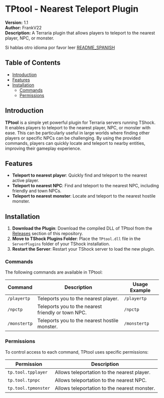 # TPtool - Nearest Teleport Plugin

**Version:** 1.1  
**Author:** FrankV22  
**Description:** A Terraria plugin that allows players to teleport to the nearest player, NPC, or monster.

Si hablas otro idioma por favor leer [README_SPANISH](https://github.com/itsFrankV22/TPtools/blob/main/README_SPANISH.md)

## Table of Contents

- [Introduction](#introduction)
- [Features](#features)
- [Installation](#installation)
  - [Commands](#commands)
  - [Permissions](#permissions)

## Introduction

**TPtool** is a simple yet powerful plugin for Terraria servers running TShock. It enables players to teleport to the nearest player, NPC, or monster with ease. This can be particularly useful in large worlds where finding other players or specific NPCs can be challenging. By using the provided commands, players can quickly locate and teleport to nearby entities, improving their gameplay experience.

## Features

- **Teleport to nearest player**: Quickly find and teleport to the nearest active player.
- **Teleport to nearest NPC**: Find and teleport to the nearest NPC, including friendly and town NPCs.
- **Teleport to nearest monster**: Locate and teleport to the nearest hostile monster.

## Installation

1. **Download the Plugin**: Download the compiled DLL of TPtool from the [Releases](https://github.com/itsFrankV22/TPtools/releases) section of this repository.
2. **Move to TShock Plugins Folder**: Place the `TPtool.dll` file in the `ServerPlugins` folder of your TShock installation.
3. **Restart the Server**: Restart your TShock server to load the new plugin.

### Commands

The following commands are available in TPtool:

| Command     | Description                                           | Usage Example   |
|-------------|-------------------------------------------------------|-----------------|
| `/playertp` | Teleports you to the nearest player.                  | `/playertp`     |
| `/npctp`    | Teleports you to the nearest friendly or town NPC.    | `/npctp`        |
| `/monstertp`| Teleports you to the nearest hostile monster.         | `/monstertp`    |

### Permissions

To control access to each command, TPtool uses specific permissions:

| Permission          | Description                                      |
|---------------------|--------------------------------------------------|
| `tp.tool.tpplayer`  | Allows teleportation to the nearest player.      |
| `tp.tool.tpnpc`     | Allows teleportation to the nearest NPC.         |
| `tp.tool.tpmonster` | Allows teleportation to the nearest monster.     |

